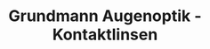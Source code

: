 ---
title: "Grundmann Augenoptik - Kontaktlinsen"
url: /penig/grundmann-augenoptik-kontaktlinsen/
shop: Optiker
---